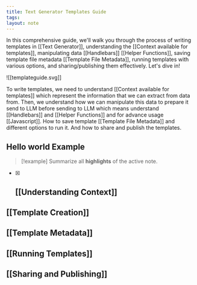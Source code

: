 ```yaml
---
title: Text Generator Templates Guide
tags: 
layout: note 
---
```

In this comprehensive guide, we'll walk you through the process of writing templates in [[Text Generator]], understanding the [[Context available for templates]], manipulating data [[Handlebars]] [[Helper Functions]], saving template file metadata [[Template File Metadata]], running templates with various options, and sharing/publishing them effectively. Let's dive in!


![[templateguide.svg]]


To write templates, we need to understand [[Context available for templates]] which represent the information that we can extract from data from. Then, we understand how we can manipulate this data to prepare it send to LLM before sending to LLM which means understand [[Handlebars]] and [[Helper Functions]] and for advance usage [[Javascript]]. How to save template [[Template File Metadata]] and different options to run it. And how to share and publish the templates.  

## Hello world Example

> [!example] 
>Summarize all **highlights** of the active note.

- [x] ## [[Understanding Context]]

## [[Template Creation]]

## [[Template Metadata]]

## [[Running Templates]]

## [[Sharing and Publishing]]









